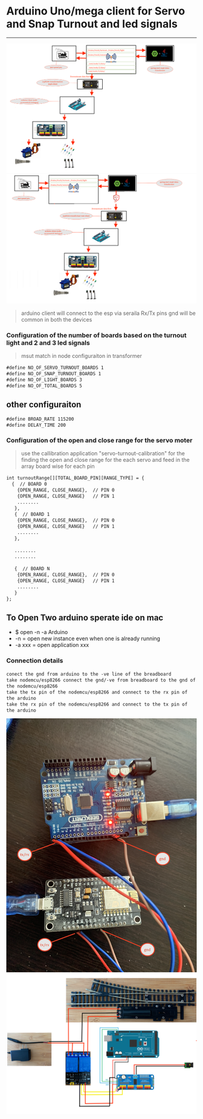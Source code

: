 # Arduino Uno/mega client for Servo and Snap Turnout and led signals 

---

![img](../../../image/dig5.png)
![img](../../../image/dig13.png)

> arduino client will connect to the esp via seraila Rx/Tx pins 
> gnd will be common in both the devices 


### Configuration of the number of boards based on the turnout light and 2 and 3 led signals 
> msut match in node configuraiton in transformer 
```
#define NO_OF_SERVO_TURNOUT_BOARDS 1
#define NO_OF_SNAP_TURNOUT_BOARDS 1
#define NO_OF_LIGHT_BOARDS 3
#define NO_OF_TOTAL_BOARDS 5
```

## other configuraiton 
``` 
#define BROAD_RATE 115200
#define DELAY_TIME 200
```

### Configuration of the open and close range for the servo moter 
> use the callibration application "servo-turnout-calibration" for the finding the open and close range 
> for the each servo and feed in the array board wise for each pin 

```
int turnoutRange[][TOTAL_BOARD_PIN][RANGE_TYPE] = {
  {  // BOARD 0 
    {OPEN_RANGE, CLOSE_RANGE},  // PIN 0
    {OPEN_RANGE, CLOSE_RANGE}   // PIN 1
    ........
   },
   {  // BOARD 1 
    {OPEN_RANGE, CLOSE_RANGE},  // PIN 0
    {OPEN_RANGE, CLOSE_RANGE}   // PIN 1
    ........
   },
   
   ........
   ........
   
   {  // BOARD N 
    {OPEN_RANGE, CLOSE_RANGE},  // PIN 0
    {OPEN_RANGE, CLOSE_RANGE}   // PIN 1
    ........
   }
};
```


## To Open Two arduino sperate ide on mac 
* $ open -n -a Arduino
* -n = open new instance even when one is already running
* -a xxx = open application xxx

### Connection details 
```
conect the gnd from arduino to the -ve line of the breadboard 
take nodemcu/esp8266 connect the gnd/-ve from breadboard to the gnd of the nodemcu/esp8266
take the tx pin of the nodemcu/esp8266 and connect to the rx pin of the arduino 
take the rx pin of the nodemcu/esp8266 and connect to the tx pin of the arduino 

```


![img](../../../image/con.JPG)
![img](../../../image/snapturnout-configurations.png)